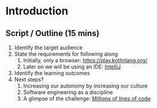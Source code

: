 # Introduction 

## Script / Outline (15 mins)

1. Identify the target audience
2. State the requirements for following along
   1. Initially, only a browser: https://play.kotlinlang.org/ 
   2. Later on we will be using an IDE: [IntelliJ](https://www.jetbrains.com/idea/download)
3. Identify the learning outcomes
4. Next steps?
   1. Increasing our autonomy by increasing our culture
   2. Software engineering as a discipline
   3. A glimpse of the challenge: [Millions of lines of code](https://www.informationisbeautiful.net/visualizations/million-lines-of-code/)